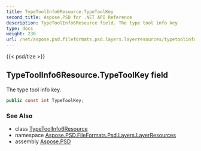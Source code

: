 ```yaml
---
title: TypeToolInfo6Resource.TypeToolKey
second_title: Aspose.PSD for .NET API Reference
description: TypeToolInfo6Resource field. The type tool info key
type: docs
weight: 230
url: /net/aspose.psd.fileformats.psd.layers.layerresources/typetoolinfo6resource/typetoolkey/
---
```

{{< psd/tize >}}
## TypeToolInfo6Resource.TypeToolKey field

The type tool info key.

```csharp
public const int TypeToolKey;
```

### See Also

* class [TypeToolInfo6Resource](../)
* namespace [Aspose.PSD.FileFormats.Psd.Layers.LayerResources](../../typetoolinfo6resource/)
* assembly [Aspose.PSD](../../../)


